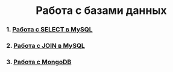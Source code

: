 <h1 align="center">Работа с базами данных

### 1. [Работа с SELECT в MySQL](https://docs.google.com/spreadsheets/d/1Jh6f4iBfTgOs8_IoUUZEGOlQOu2uKVekuIfDoGIMG3o/edit#gid=0)

### 2. [Работа с JOIN в MySQL](https://docs.google.com/spreadsheets/d/1-gg9xrRWh3k1TDe8Oknc_mHUjeeiBqtnmXRmpvwMUBM/edit#gid=0)

### 3. [ Работа с MongoDB](https://docs.google.com/spreadsheets/d/1LsSuqBl37Z3gsJwbXkYLVpSTgIvc-MLA6_JedlwfwN0/edit#gid=0)
